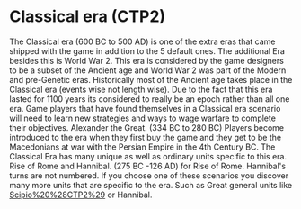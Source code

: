 # Classical era (CTP2)

The Classical era (600 BC to 500 AD) is one of the extra eras that came shipped with the game in addition to the 5 default ones. The additional Era besides this is World War 2. This era is considered by the game designers to be a subset of the Ancient age and World War 2 was part of the Modern and pre-Genetic eras. Historically most of the Ancient age takes place in the Classical era (events wise not length wise). Due to the fact that this era lasted for 1100 years its considered to really be an epoch rather than all one era. Game players that have found themselves in a Classical era scenario will need to learn new strategies and ways to wage warfare to complete their objectives.
Alexander the Great.
(334 BC to 280 BC) Players become introduced to the era when they first buy the game and they get to be the Macedonians at war with the Persian Empire in the 4th Century BC. The Classical Era has many unique as well as ordinary units specific to this era.
Rise of Rome and Hannibal.
(275 BC -126 AD) for Rise of Rome. Hannibal's turns are not numbered. If you choose one of these scenarios you discover many more units that are specific to the era. Such as Great general units like [Scipio%20%28CTP2%29](Scipio) or Hannibal.